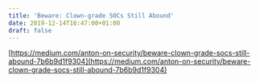 ```yaml
---
title: 'Beware: Clown-grade SOCs Still Abound'
date: 2019-12-14T16:47:00+01:00
draft: false
---
```


[https://medium.com/anton-on-security/beware-clown-grade-socs-still-abound-7b6b9d1f9304](https://medium.com/anton-on-security/beware-clown-grade-socs-still-abound-7b6b9d1f9304)